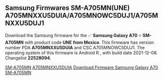 <h2>Samsung Firmwares SM-A705MN(UNE) A705MNXXU5DUIA/A705MNOWC5DUJ1/A705MNXXU5DUJ1</h2>
Download the Samsung firmware for the ✅ <strong>Samsung Galaxy A70 </strong> ⭐ <strong>SM-A705MN</strong> with product code <strong>UNE</strong> <strong> from Mexico</strong>. This firmware has version number PDA <strong>A705MNXXU5DUIA</strong> and CSC A705MNOWC5DUJ1. The operating system of this firmware is Android R , with build date 2021-12-08. Changelist <strong>22528094</strong>.


[SM-A705MN](https://samfirm.shop/samsung/model/SM-A705MN)
[A705MNXXU5DUIA](https://samfirm.shop/samsung/pda/A705MNXXU5DUIA)
[Download Firmware Samsung Galaxy A70 SM-A705MN](https://samfirm.shop/samsung/firmware/481027)

